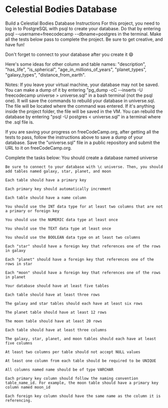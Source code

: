 # Celestial Bodies Database
Build a Celestial Bodies Database
Instructions
For this project, you need to log in to PostgreSQL with psql to create your database. Do that by entering psql --username=freecodecamp --dbname=postgres in the terminal. Make all the tests below pass to complete the project. Be sure to get creative, and have fun!

Don't forget to connect to your database after you create it 😄

Here's some ideas for other column and table names: "description", "has_life", "is_spherical", "age_in_millions_of_years", "planet_types", "galaxy_types", "distance_from_earth".

Notes:
If you leave your virtual machine, your database may not be saved. You can make a dump of it by entering "pg_dump -cC --inserts -U freecodecamp universe > universe.sql" in a bash terminal (not the psql one). It will save the commands to rebuild your database in universe.sql. The file will be located where the command was entered. If it's anything inside the project folder, the file will be saved in the VM. You can rebuild the database by entering "psql -U postgres < universe.sql" in a terminal where the .sql file is.

If you are saving your progress on freeCodeCamp.org, after getting all the tests to pass, follow the instructions above to save a dump of your database. Save the "universe.sql" file in a public repository and submit the URL to it on freeCodeCamp.org.

Complete the tasks below:
    You should create a database named universe

    Be sure to connect to your database with \c universe. Then, you should add tables named galaxy, star, planet, and moon

    Each table should have a primary key

    Each primary key should automatically increment

    Each table should have a name column

    You should use the INT data type for at least two columns that are not a primary or foreign key

    You should use the NUMERIC data type at least once

    You should use the TEXT data type at least once

    You should use the BOOLEAN data type on at least two columns

    Each "star" should have a foreign key that references one of the rows in galaxy

    Each "planet" should have a foreign key that references one of the rows in star

    Each "moon" should have a foreign key that references one of the rows in planet

    Your database should have at least five tables

    Each table should have at least three rows

    The galaxy and star tables should each have at least six rows

    The planet table should have at least 12 rows

    The moon table should have at least 20 rows

    Each table should have at least three columns

    The galaxy, star, planet, and moon tables should each have at least five columns

    At least two columns per table should not accept NULL values

    At least one column from each table should be required to be UNIQUE

    All columns named name should be of type VARCHAR

    Each primary key column should follow the naming convention table_name_id. For example, the moon table should have a primary key column named moon_id

    Each foreign key column should have the same name as the column it is referencing.
